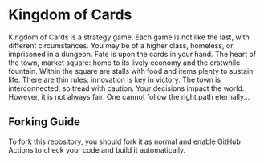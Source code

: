 # Kingdom of Cards
Kingdom of Cards is a strategy game. Each game is not like the last, with different circumstances. You may be of a higher class, homeless, or imprisoned in a dungeon. 
Fate is upon the cards in your hand. The heart of the town, market square: home to its lively economy and the erstwhile fountain. 
Within the square are stalls with food and items plenty to sustain life. There are thin rules: innovation is key in victory. 
The town is interconnected, so tread with caution. Your decisions impact the world. However, it is not always fair. One cannot follow the right path eternally...

## Forking Guide
To fork this repository, you should fork it as normal and enable GitHub Actions to check your code and build it automatically.
